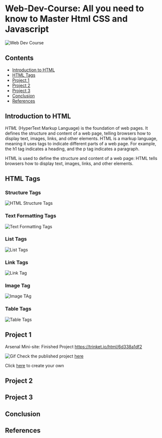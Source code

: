 # Web-Dev-Course: All you need to know to Master Html CSS and Javascript
![Web Dev Course](https://res.cloudinary.com/practicaldev/image/fetch/s--5BE7K-TS--/c_imagga_scale,f_auto,fl_progressive,h_420,q_auto,w_1000/https://dev-to-uploads.s3.amazonaws.com/uploads/articles/7st7pf695ib67fqg2ddp.png)

## Contents
- [Introduction to HTML](#intro)
- [HTML Tags](#tags)
- [Project 1](#p1)
- [Project 2](#p2)
- [Project 3](#p3)
- [Conclusion](#conclude)
- [References](#ref)


## Introduction to HTML <a name="intro"></a>
*HTML* (HyperText Markup Language) is the foundation of web pages. It defines the structure and content of a web page, telling browsers how to display text, images, links, and other elements. HTML is a markup language, meaning it uses tags to indicate different parts of a web page. For example, the h1 tag indicates a heading, and the p tag indicates a paragraph.

HTML is used to define the structure and content of a web page: HTML tells browsers how to display text, images, links, and other elements.

## HTML Tags <a name="tags"></a>

### Structure Tags

![HTML Structure Tags](https://dev-to-uploads.s3.amazonaws.com/uploads/articles/tdc4j70zob9pifpcxhjl.png)

### Text Formatting Tags

![Text Formatting Tags](https://dev-to-uploads.s3.amazonaws.com/uploads/articles/bm0vqclk1lql2u1rombo.png)

### List Tags

![List Tags](https://dev-to-uploads.s3.amazonaws.com/uploads/articles/yw8tjuzqza7g5ntlspt0.png)

### Link Tags

![Link Tag](https://dev-to-uploads.s3.amazonaws.com/uploads/articles/hct0cdec9fq2zwv3wa3o.png)

### Image Tag

![Image TAg](https://dev-to-uploads.s3.amazonaws.com/uploads/articles/8yrda7ktmmy7rlfbvrca.png)

### Table Tags

![Table Tags](https://dev-to-uploads.s3.amazonaws.com/uploads/articles/rk22ni0gl3ygoby5tr06.png)

## Project 1 <a name="p1"></a>
Arsenal Mini-site: Finished Project https://trinket.io/html/6d338a1df2

![Gif](https://dev-to-uploads.s3.amazonaws.com/uploads/articles/5gh3fvs5w7vb37cozbtl.gif)
Check the published project [here](https://jrshittu-gmail-com.trinket.io/sites/arsenal-mini_site)

Click [here](https://trinket.io/html/daad5e23a7) to create your own

## Project 2 <a name="p2"></a>

## Project 3 <a name="p3"></a>

## Conclusion <a name="conclude"></a>

## References <a name="ref"></a>
